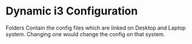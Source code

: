 # Dynamic i3 Configuration

Folders Contain the config files which are linked on Desktop and Laptop system.
Changing one would change the config on that system.
